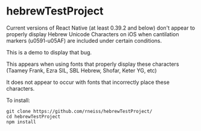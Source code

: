 # hebrewTestProject
Current versions of React Native (at least 0.39.2 and below) don't appear to properly display Hebrew Unicode Characters on iOS when cantilation markers (u0591-u05AF) are included under certain conditions.

This is a demo to display that bug.

This appears when using fonts that properly display these characters (Taamey Frank, Ezra SIL, SBL Hebrew, Shofar, Keter YG, etc)

It does not appear to occur with fonts that incorrectly place these characters.

To install:

```
git clone https://github.com/rneiss/hebrewTestProject/
cd hebrewTestProject                            
npm install
```
